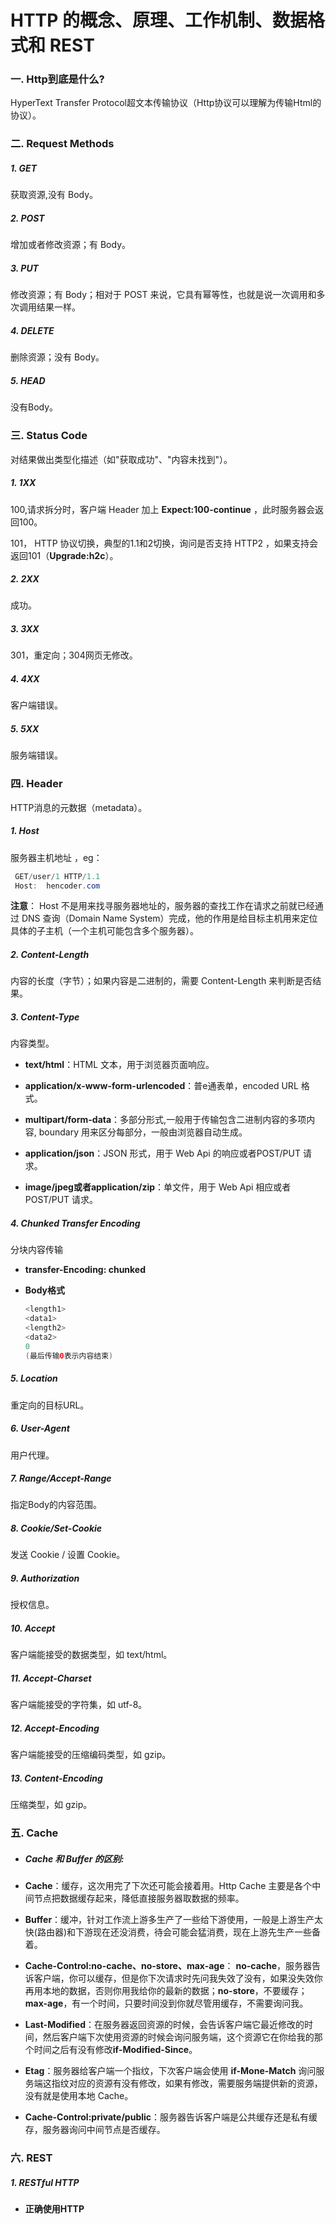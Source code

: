 # HTTP 的概念、原理、工作机制、数据格式和 REST

### 一. Http到底是什么?

HyperText Transfer Protocol超文本传输协议（Http协议可以理解为传输Html的协议）。

### 二. Request Methods

#####      1. GET 

获取资源,没有 Body。

#####      2. POST

增加或者修改资源；有 Body。

#####      3. PUT

修改资源；有 Body；相对于 POST 来说，它具有幂等性，也就是说一次调用和多次调用结果一样。

#####      4. DELETE

删除资源；没有 Body。

#####      5. HEAD

没有Body。

### 三. Status Code

对结果做出类型化描述（如"获取成功"、"内容未找到"）。

#####     1. 1XX

100,请求拆分时，客户端 Header 加上 **Expect:100-continue** ，此时服务器会返回100。

101， HTTP 协议切换，典型的1.1和2切换，询问是否支持 HTTP2 ，如果支持会返回101（**Upgrade:h2c**）。

#####     2. 2XX

成功。

#####     3. 3XX

301，重定向；304网页无修改。

#####     4. 4XX

客户端错误。

#####     5. 5XX

服务端错误。



### 四. Header

HTTP消息的元数据（metadata）。

##### 1. Host

服务器主机地址 ，eg：  

```java
 GET/user/1 HTTP/1.1
 Host:  hencoder.com                                  
```

**注意**： Host 不是用来找寻服务器地址的，服务器的查找工作在请求之前就已经通过 DNS 查询（Domain Name System）完成，他的作用是给目标主机用来定位具体的子主机（一个主机可能包含多个服务器）。

##### 2. Content-Length

内容的长度（字节）；如果内容是二进制的，需要 Content-Length 来判断是否结果。

##### 3. Content-Type 

内容类型。

- **text/html**：HTML 文本，用于浏览器页面响应。

- **application/x-www-form-urlencoded**：普e通表单，encoded URL 格式。

- **multipart/form-data**：多部分形式,一般用于传输包含二进制内容的多项内容,  boundary 用来区分每部分，一般由浏览器自动生成。

- **application/json**：JSON 形式，用于 Web Api 的响应或者POST/PUT 请求。

- **image/jpeg或者application/zip**：单文件，用于 Web Api 相应或者 POST/PUT 请求。

  

##### 4. Chunked Transfer Encoding 

分块内容传输

- **transfer-Encoding: chunked**

- **Body格式**

  ```java
  <length1>
  <data1>
  <length2>
  <data2>
  0
  (最后传输0表示内容结束)
  ```

##### 5. Location 

重定向的目标URL。

##### 6. User-Agent

用户代理。

##### 7. Range/Accept-Range

指定Body的内容范围。

##### 8. Cookie/Set-Cookie

发送 Cookie / 设置 Cookie。

##### 9. Authorization

授权信息。

##### 10. Accept

客户端能接受的数据类型，如 text/html。

##### 11. Accept-Charset

客户端能接受的字符集，如 utf-8。

##### 12. Accept-Encoding

客户端能接受的压缩编码类型，如 gzip。

##### 13. Content-Encoding

压缩类型，如 gzip。

### 五. Cache

- ##### Cache 和 Buffer 的区别:

- **Cache**：缓存，这次用完了下次还可能会接着用。Http Cache 主要是各个中间节点把数据缓存起来，降低直接服务器取数据的频率。
- **Buffer**：缓冲，针对工作流上游多生产了一些给下游使用，一般是上游生产太快(路由器)和下游现在还没消费，待会可能会猛消费，现在上游先生产一些备着。
- **Cache-Control:no-cache、no-store、max-age**： **no-cache**，服务器告诉客户端，你可以缓存，但是你下次请求时先问我失效了没有，如果没失效你再用本地的数据，否则你用我给你的最新的数据；**no-store**，不要缓存；**max-age**，有一个时间，只要时间没到你就尽管用缓存，不需要询问我。
- **Last-Modified**：在服务器返回资源的时候，会告诉客户端它最近修改的时间，然后客户端下次使用资源的时候会询问服务端，这个资源它在你给我的那个时间之后有没有修改**if-Modified-Since**。
- **Etag**：服务器给客户端一个指纹，下次客户端会使用 **if-Mone-Match** 询问服务端这指纹对应的资源有没有修改，如果有修改，需要服务端提供新的资源，没有就是使用本地 Cache。
- **Cache-Control:private/public**：服务器告诉客户端是公共缓存还是私有缓存，服务器询问中间节点是否缓存。



### 六. REST

##### 1. RESTful HTTP

- **正确使用HTTP**